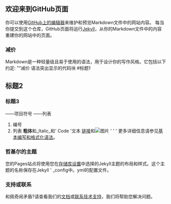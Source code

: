 ## 欢迎来到GitHub页面
你可以使用[GitHub上的编辑器](https://github.com/liyang-it/spring-boot-build/edit/gh-pages/index.md)来维护和预览Markdown文件中的网站内容。
每当你提交到这个仓库，GitHub页面将运行[Jekyll](https://jekyllrb.com/)，从你的Markdown文件中的内容重建你的网站中的页面。
### 减价
Markdown是一种轻量级且易于使用的语法，用于设计你的写作风格。它包括以下约定:
”“减价
语法突出显示的代码块
#标题1
## 标题2
### 标题3
——项目符号
——列表
1. 编号
2. 列表
**粗体**和_Italic_和' Code '文本
[链接](url)和![图片](src)
' ' '
更多详细信息请参见[基本编写和格式化语法](https://docs.github.com/en/github/writing-on-github/getting-started-with-writing-and-formatting-on-github/basic-writing-and-formatting-syntax)。
### 哲基尔的主题
您的Pages站点将使用您在[存储库设置](https://github.com/liyang-it/spring-boot-build/settings/pages)中选择的Jekyll主题的布局和样式。这个主题的名称保存在Jekyll ' _config中。yml的配置文件。
### 支持或联系
和佩奇闹矛盾?请查看我们的[文档](https://docs.github.com/categories/github-pages-basics/)或[联系技术支持](https://support.github.com/contact)，我们将帮助您解决问题。
